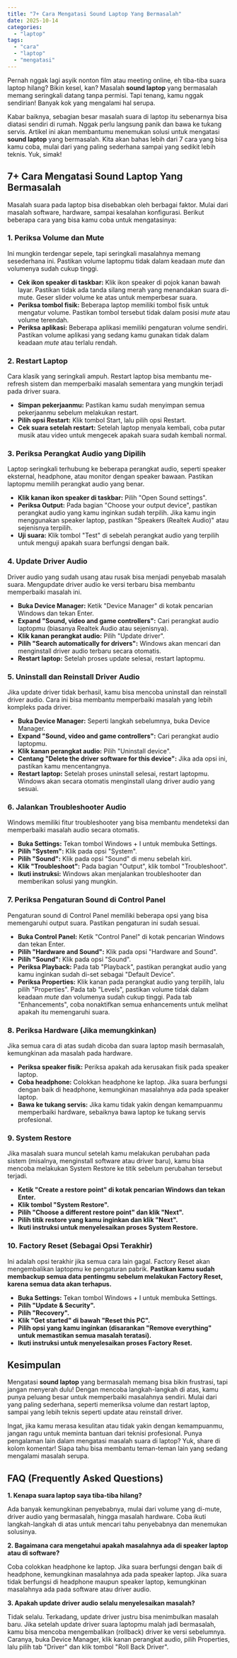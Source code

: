 ```yaml
---
title: "7+ Cara Mengatasi Sound Laptop Yang Bermasalah"
date: 2025-10-14
categories: 
  - "laptop"
tags: 
  - "cara"
  - "laptop"
  - "mengatasi"
---
```


Pernah nggak lagi asyik nonton film atau meeting online, eh tiba-tiba suara laptop hilang? Bikin kesel, kan? Masalah **sound laptop** yang bermasalah memang seringkali datang tanpa permisi. Tapi tenang, kamu nggak sendirian! Banyak kok yang mengalami hal serupa.

Kabar baiknya, sebagian besar masalah suara di laptop itu sebenarnya bisa diatasi sendiri di rumah. Nggak perlu langsung panik dan bawa ke tukang servis. Artikel ini akan membantumu menemukan solusi untuk mengatasi **sound laptop** yang bermasalah. Kita akan bahas lebih dari 7 cara yang bisa kamu coba, mulai dari yang paling sederhana sampai yang sedikit lebih teknis. Yuk, simak!

## 7+ Cara Mengatasi Sound Laptop Yang Bermasalah

Masalah suara pada laptop bisa disebabkan oleh berbagai faktor. Mulai dari masalah software, hardware, sampai kesalahan konfigurasi. Berikut beberapa cara yang bisa kamu coba untuk mengatasinya:

### 1\. Periksa Volume dan Mute

Ini mungkin terdengar sepele, tapi seringkali masalahnya memang sesederhana ini. Pastikan volume laptopmu tidak dalam keadaan _mute_ dan volumenya sudah cukup tinggi.

- **Cek ikon speaker di taskbar:** Klik ikon speaker di pojok kanan bawah layar. Pastikan tidak ada tanda silang merah yang menandakan suara di-mute. Geser slider volume ke atas untuk memperbesar suara.
- **Periksa tombol fisik:** Beberapa laptop memiliki tombol fisik untuk mengatur volume. Pastikan tombol tersebut tidak dalam posisi _mute_ atau volume terendah.
- **Periksa aplikasi:** Beberapa aplikasi memiliki pengaturan volume sendiri. Pastikan volume aplikasi yang sedang kamu gunakan tidak dalam keadaan _mute_ atau terlalu rendah.

### 2\. Restart Laptop

Cara klasik yang seringkali ampuh. Restart laptop bisa membantu me-refresh sistem dan memperbaiki masalah sementara yang mungkin terjadi pada driver suara.

- **Simpan pekerjaanmu:** Pastikan kamu sudah menyimpan semua pekerjaanmu sebelum melakukan restart.
- **Pilih opsi Restart:** Klik tombol Start, lalu pilih opsi Restart.
- **Cek suara setelah restart:** Setelah laptop menyala kembali, coba putar musik atau video untuk mengecek apakah suara sudah kembali normal.

### 3\. Periksa Perangkat Audio yang Dipilih

Laptop seringkali terhubung ke beberapa perangkat audio, seperti speaker eksternal, headphone, atau monitor dengan speaker bawaan. Pastikan laptopmu memilih perangkat audio yang benar.

- **Klik kanan ikon speaker di taskbar:** Pilih "Open Sound settings".
- **Periksa Output:** Pada bagian "Choose your output device", pastikan perangkat audio yang kamu inginkan sudah terpilih. Jika kamu ingin menggunakan speaker laptop, pastikan "Speakers (Realtek Audio)" atau sejenisnya terpilih.
- **Uji suara:** Klik tombol "Test" di sebelah perangkat audio yang terpilih untuk menguji apakah suara berfungsi dengan baik.

### 4\. Update Driver Audio

Driver audio yang sudah usang atau rusak bisa menjadi penyebab masalah suara. Mengupdate driver audio ke versi terbaru bisa membantu memperbaiki masalah ini.

- **Buka Device Manager:** Ketik "Device Manager" di kotak pencarian Windows dan tekan Enter.
- **Expand "Sound, video and game controllers":** Cari perangkat audio laptopmu (biasanya Realtek Audio atau sejenisnya).
- **Klik kanan perangkat audio:** Pilih "Update driver".
- **Pilih "Search automatically for drivers":** Windows akan mencari dan menginstall driver audio terbaru secara otomatis.
- **Restart laptop:** Setelah proses update selesai, restart laptopmu.

### 5\. Uninstall dan Reinstall Driver Audio

Jika update driver tidak berhasil, kamu bisa mencoba uninstall dan reinstall driver audio. Cara ini bisa membantu memperbaiki masalah yang lebih kompleks pada driver.

- **Buka Device Manager:** Seperti langkah sebelumnya, buka Device Manager.
- **Expand "Sound, video and game controllers":** Cari perangkat audio laptopmu.
- **Klik kanan perangkat audio:** Pilih "Uninstall device".
- **Centang "Delete the driver software for this device":** Jika ada opsi ini, pastikan kamu mencentangnya.
- **Restart laptop:** Setelah proses uninstall selesai, restart laptopmu. Windows akan secara otomatis menginstall ulang driver audio yang sesuai.

### 6\. Jalankan Troubleshooter Audio

Windows memiliki fitur troubleshooter yang bisa membantu mendeteksi dan memperbaiki masalah audio secara otomatis.

- **Buka Settings:** Tekan tombol Windows + I untuk membuka Settings.
- **Pilih "System":** Klik pada opsi "System".
- **Pilih "Sound":** Klik pada opsi "Sound" di menu sebelah kiri.
- **Klik "Troubleshoot":** Pada bagian "Output", klik tombol "Troubleshoot".
- **Ikuti instruksi:** Windows akan menjalankan troubleshooter dan memberikan solusi yang mungkin.

### 7\. Periksa Pengaturan Sound di Control Panel

Pengaturan sound di Control Panel memiliki beberapa opsi yang bisa memengaruhi output suara. Pastikan pengaturan ini sudah sesuai.

- **Buka Control Panel:** Ketik "Control Panel" di kotak pencarian Windows dan tekan Enter.
- **Pilih "Hardware and Sound":** Klik pada opsi "Hardware and Sound".
- **Pilih "Sound":** Klik pada opsi "Sound".
- **Periksa Playback:** Pada tab "Playback", pastikan perangkat audio yang kamu inginkan sudah di-set sebagai "Default Device".
- **Periksa Properties:** Klik kanan pada perangkat audio yang terpilih, lalu pilih "Properties". Pada tab "Levels", pastikan volume tidak dalam keadaan _mute_ dan volumenya sudah cukup tinggi. Pada tab "Enhancements", coba nonaktifkan semua enhancements untuk melihat apakah itu memengaruhi suara.

### 8\. Periksa Hardware (Jika memungkinkan)

Jika semua cara di atas sudah dicoba dan suara laptop masih bermasalah, kemungkinan ada masalah pada hardware.

- **Periksa speaker fisik:** Periksa apakah ada kerusakan fisik pada speaker laptop.
- **Coba headphone:** Colokkan headphone ke laptop. Jika suara berfungsi dengan baik di headphone, kemungkinan masalahnya ada pada speaker laptop.
- **Bawa ke tukang servis:** Jika kamu tidak yakin dengan kemampuanmu memperbaiki hardware, sebaiknya bawa laptop ke tukang servis profesional.

### 9\. System Restore

Jika masalah suara muncul setelah kamu melakukan perubahan pada sistem (misalnya, menginstall software atau driver baru), kamu bisa mencoba melakukan System Restore ke titik sebelum perubahan tersebut terjadi.

- **Ketik "Create a restore point" di kotak pencarian Windows dan tekan Enter.**
- **Klik tombol "System Restore".**
- **Pilih "Choose a different restore point" dan klik "Next".**
- **Pilih titik restore yang kamu inginkan dan klik "Next".**
- **Ikuti instruksi untuk menyelesaikan proses System Restore.**

### 10\. Factory Reset (Sebagai Opsi Terakhir)

Ini adalah opsi terakhir jika semua cara lain gagal. Factory Reset akan mengembalikan laptopmu ke pengaturan pabrik. **Pastikan kamu sudah membackup semua data pentingmu sebelum melakukan Factory Reset, karena semua data akan terhapus.**

- **Buka Settings:** Tekan tombol Windows + I untuk membuka Settings.
- **Pilih "Update & Security".**
- **Pilih "Recovery".**
- **Klik "Get started" di bawah "Reset this PC".**
- **Pilih opsi yang kamu inginkan (disarankan "Remove everything" untuk memastikan semua masalah teratasi).**
- **Ikuti instruksi untuk menyelesaikan proses Factory Reset.**

## Kesimpulan

Mengatasi **sound laptop** yang bermasalah memang bisa bikin frustrasi, tapi jangan menyerah dulu! Dengan mencoba langkah-langkah di atas, kamu punya peluang besar untuk memperbaiki masalahnya sendiri. Mulai dari yang paling sederhana, seperti memeriksa volume dan restart laptop, sampai yang lebih teknis seperti update atau reinstall driver.

Ingat, jika kamu merasa kesulitan atau tidak yakin dengan kemampuanmu, jangan ragu untuk meminta bantuan dari teknisi profesional. Punya pengalaman lain dalam mengatasi masalah suara di laptop? Yuk, share di kolom komentar! Siapa tahu bisa membantu teman-teman lain yang sedang mengalami masalah serupa.

## FAQ (Frequently Asked Questions)

**1\. Kenapa suara laptop saya tiba-tiba hilang?**

Ada banyak kemungkinan penyebabnya, mulai dari volume yang di-mute, driver audio yang bermasalah, hingga masalah hardware. Coba ikuti langkah-langkah di atas untuk mencari tahu penyebabnya dan menemukan solusinya.

**2\. Bagaimana cara mengetahui apakah masalahnya ada di speaker laptop atau di software?**

Coba colokkan headphone ke laptop. Jika suara berfungsi dengan baik di headphone, kemungkinan masalahnya ada pada speaker laptop. Jika suara tidak berfungsi di headphone maupun speaker laptop, kemungkinan masalahnya ada pada software atau driver audio.

**3\. Apakah update driver audio selalu menyelesaikan masalah?**

Tidak selalu. Terkadang, update driver justru bisa menimbulkan masalah baru. Jika setelah update driver suara laptopmu malah jadi bermasalah, kamu bisa mencoba mengembalikan (rollback) driver ke versi sebelumnya. Caranya, buka Device Manager, klik kanan perangkat audio, pilih Properties, lalu pilih tab "Driver" dan klik tombol "Roll Back Driver".
